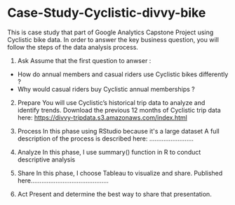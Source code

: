 # Case-Study-Cyclistic-divvy-bike
This is case study that part of Google Analytics Capstone Project using Cyclistic bike data.
In order to answer the key business question, you will follow the steps of the data analysis process.
1. Ask
Assume that the first question to anwser :
- How do annual members and casual riders use Cyclistic bikes differently ?
- Why would casual riders buy Cyclistic annual memberships ?

2. Prepare
You will use Cyclistic’s historical trip data to analyze and identify trends. Download the previous 12 months of Cyclistic trip data
here: https://divvy-tripdata.s3.amazonaws.com/index.html 

3. Process 
In this phase using RStudio because it's a large dataset 
A full description of the process is described here: .........................

4. Analyze 
In this phase, I use summary() function in R to conduct descriptive analysis

5. Share 
In this phase, I choose Tableau to visualize and share.
Published here............................................

6. Act 
Present and determine the best way to share that presentation. 
